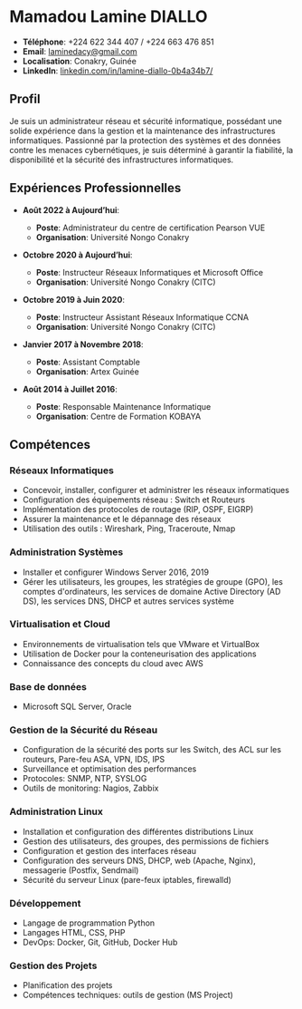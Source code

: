 # Mamadou Lamine DIALLO

- **Téléphone**: +224 622 344 407 / +224 663 476 851
- **Email**: laminedacy@gmail.com
- **Localisation**: Conakry, Guinée
- **LinkedIn**: [linkedin.com/in/lamine-diallo-0b4a34b7/](https://www.linkedin.com/in/lamine-diallo-0b4a34b7/)

## Profil

Je suis un administrateur réseau et sécurité informatique, possédant une solide expérience dans la gestion et la maintenance des infrastructures informatiques. Passionné par la protection des systèmes et des données contre les menaces cybernétiques, je suis déterminé à garantir la fiabilité, la disponibilité et la sécurité des infrastructures informatiques.

## Expériences Professionnelles

- **Août 2022 à Aujourd’hui**:
  - **Poste**: Administrateur du centre de certification Pearson VUE
  - **Organisation**: Université Nongo Conakry

- **Octobre 2020 à Aujourd’hui**:
  - **Poste**: Instructeur Réseaux Informatiques et Microsoft Office
  - **Organisation**: Université Nongo Conakry (CITC)

- **Octobre 2019 à Juin 2020**:
  - **Poste**: Instructeur Assistant Réseaux Informatique CCNA
  - **Organisation**: Université Nongo Conakry (CITC)

- **Janvier 2017 à Novembre 2018**:
  - **Poste**: Assistant Comptable
  - **Organisation**: Artex Guinée

- **Août 2014 à Juillet 2016**:
  - **Poste**: Responsable Maintenance Informatique
  - **Organisation**: Centre de Formation KOBAYA

## Compétences

### Réseaux Informatiques
- Concevoir, installer, configurer et administrer les réseaux informatiques
- Configuration des équipements réseau : Switch et Routeurs
- Implémentation des protocoles de routage (RIP, OSPF, EIGRP)
- Assurer la maintenance et le dépannage des réseaux
- Utilisation des outils : Wireshark, Ping, Traceroute, Nmap

### Administration Systèmes
- Installer et configurer Windows Server 2016, 2019
- Gérer les utilisateurs, les groupes, les stratégies de groupe (GPO), les comptes d'ordinateurs, les services de domaine Active Directory (AD DS), les services DNS, DHCP et autres services système

### Virtualisation et Cloud
- Environnements de virtualisation tels que VMware et VirtualBox
- Utilisation de Docker pour la conteneurisation des applications
- Connaissance des concepts du cloud avec AWS

### Base de données
- Microsoft SQL Server, Oracle

### Gestion de la Sécurité du Réseau
- Configuration de la sécurité des ports sur les Switch, des ACL sur les routeurs, Pare-feu ASA, VPN, IDS, IPS
- Surveillance et optimisation des performances
- Protocoles: SNMP, NTP, SYSLOG
- Outils de monitoring: Nagios, Zabbix

### Administration Linux
- Installation et configuration des différentes distributions Linux
- Gestion des utilisateurs, des groupes, des permissions de fichiers
- Configuration et gestion des interfaces réseau
- Configuration des serveurs DNS, DHCP, web (Apache, Nginx), messagerie (Postfix, Sendmail)
- Sécurité du serveur Linux (pare-feux iptables, firewalld)

### Développement
- Langage de programmation Python
- Langages HTML, CSS, PHP
- DevOps: Docker, Git, GitHub, Docker Hub

### Gestion des Projets
- Planification des projets
- Compétences techniques: outils de gestion (MS Project)

